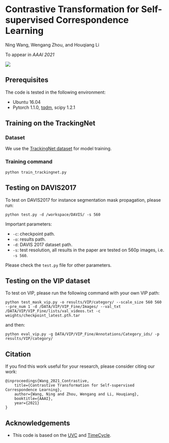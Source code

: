 # Contrastive Transformation for Self-supervised Correspondence Learning

Ning Wang, Wengang Zhou, and Houqiang Li 

To appear in *AAAI 2021*

![](../main/ContrastCorr.png)

## Prerequisites
The code is tested in the following environment:
- Ubuntu 16.04
- Pytorch 1.1.0, [tqdm](https://github.com/tqdm/tqdm), scipy 1.2.1

## Training on the TrackingNet

### Dataset

We use the [TrackingNet dataset](https://tracking-net.org/) for model training.

### Training command

```
python train_trackingnet.py 
```

## Testing on DAVIS2017
To test on DAVIS2017 for instance segmentation mask propagation, please run:
```
python test.py -d /workspace/DAVIS/ -s 560
```
Important parameters:
- `-c`: checkpoint path.
- `-o`: results path.
- `-d`: DAVIS 2017 dataset path.
- `-s`: test resolution, all results in the paper are tested on 560p images, i.e. `-s 560`.

Please check the `test.py` file for other parameters.

## Testing on the VIP dataset

To test on VIP, please run the following command with your own VIP path:

```
python test_mask_vip.py -o results/VIP/category/ --scale_size 560 560 --pre_num 1 -d /DATA/VIP/VIP_Fine/Images/ --val_txt /DATA/VIP/VIP_Fine/lists/val_videos.txt -c weights/checkpoint_latest.pth.tar
```
and then:
```
python eval_vip.py -g DATA/VIP/VIP_Fine/Annotations/Category_ids/ -p results/VIP/category/
````

## Citation
If you find this work useful for your research, please consider citing our work:

```
@inproceedings{Wang_2021_Contrastive,
    title={Contrastive Transformation for Self-supervised Correspondence Learning},
    author={Wang, Ning and Zhou, Wengang and Li, Houqiang},
    booktitle={AAAI},
    year={2021}
}
```

## Acknowledgements
- This code is based on the [UVC](https://github.com/Liusifei/UVC) and [TimeCycle](https://github.com/xiaolonw/TimeCycle).
